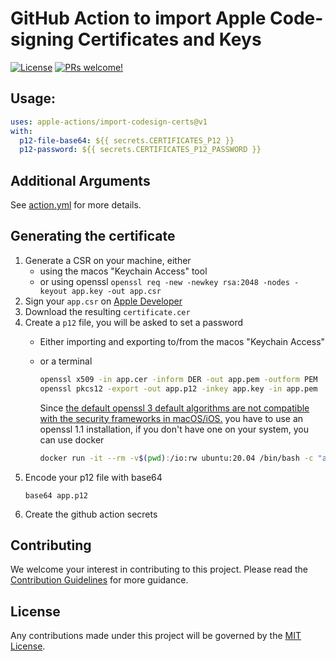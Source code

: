 # GitHub Action to import Apple Code-signing Certificates and Keys

[![License](https://img.shields.io/badge/license-MIT-green.svg?style=flat)](LICENSE)
[![PRs welcome!](https://img.shields.io/badge/PRs-welcome-brightgreen.svg)](CONTRIBUTING.md)

## Usage:

```yaml
uses: apple-actions/import-codesign-certs@v1
with: 
  p12-file-base64: ${{ secrets.CERTIFICATES_P12 }}
  p12-password: ${{ secrets.CERTIFICATES_P12_PASSWORD }}
```

## Additional Arguments

See [action.yml](action.yml) for more details.

## Generating the certificate

1. Generate a CSR on your machine, either
   - using the macos "Keychain Access" tool 
   - or using openssl `openssl req -new -newkey rsa:2048 -nodes -keyout app.key -out app.csr`
3. Sign your `app.csr` on [Apple Developer](https://developer.apple.com/account/resources/certificates/add)
4. Download the resulting `certificate.cer`
5. Create a `p12` file, you will be asked to set a password
   - Either importing and exporting to/from the macos "Keychain Access" 
   - or a terminal
     ```sh
     openssl x509 -in app.cer -inform DER -out app.pem -outform PEM
     openssl pkcs12 -export -out app.p12 -inkey app.key -in app.pem
     ```
     
     Since [the default openssl 3 default algorithms are not compatible with the security frameworks in macOS/iOS.](https://getcodesolution.com/programs/mac-verification-failed-during-pkcs12-import-wrong-password-azure-devops/) you have to use an openssl 1.1 installation, if you don't have one on your system, you can use docker
     
     ```sh
     docker run -it --rm -v$(pwd):/io:rw ubuntu:20.04 /bin/bash -c "apt-get update && apt-get install -y openssl && openssl pkcs12 -export -out /io/app.p12 -inkey /io/app.key -in /io/app.pem"
     ```
6. Encode your p12 file with base64
   ```
   base64 app.p12
   ```
7. Create the github action secrets

## Contributing

We welcome your interest in contributing to this project. Please read the [Contribution Guidelines](CONTRIBUTING.md) for more guidance.

## License

Any contributions made under this project will be governed by the [MIT License](LICENSE).
